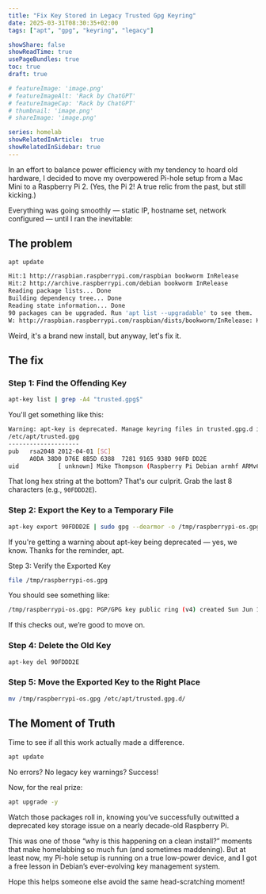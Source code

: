 ```yaml
---
title: "Fix Key Stored in Legacy Trusted Gpg Keyring"
date: 2025-03-31T08:30:35+02:00
tags: ["apt", "gpg", "keyring", "legacy"]

showShare: false
showReadTime: true
usePageBundles: true
toc: true
draft: true

# featureImage: 'image.png'
# featureImageAlt: 'Rack by ChatGPT'
# featureImageCap: 'Rack by ChatGPT'
# thumbnail: 'image.png'
# shareImage: 'image.png'

series: homelab
showRelatedInArticle:  true
showRelatedInSidebar: true
---
```


In an effort to balance power efficiency with my tendency to hoard old hardware, I decided to move my overpowered Pi-hole setup from a Mac Mini to a Raspberry Pi 2. (Yes, the Pi 2! A true relic from the past, but still kicking.)

Everything was going smoothly — static IP, hostname set, network configured — until I ran the inevitable:

## The problem

```bash
apt update
```

```bash
Hit:1 http://raspbian.raspberrypi.com/raspbian bookworm InRelease
Hit:2 http://archive.raspberrypi.com/debian bookworm InRelease
Reading package lists... Done
Building dependency tree... Done
Reading state information... Done
90 packages can be upgraded. Run 'apt list --upgradable' to see them.
W: http://raspbian.raspberrypi.com/raspbian/dists/bookworm/InRelease: Key is stored in legacy trusted.gpg keyring (/etc/apt/trusted.gpg), see the DEPRECATION section in apt-key(8) for details.
```

Weird, it's a brand new install, but anyway, let's fix it.

## The fix

### Step 1: Find the Offending Key

```bash
apt-key list | grep -A4 "trusted.gpg$"
```

You'll get something like this:

```bash
Warning: apt-key is deprecated. Manage keyring files in trusted.gpg.d instead (see apt-key(8)).
/etc/apt/trusted.gpg
--------------------
pub   rsa2048 2012-04-01 [SC]
      A0DA 38D0 D76E 8B5D 6388  7281 9165 938D 90FD DD2E
uid           [ unknown] Mike Thompson (Raspberry Pi Debian armhf ARMv6+VFP) <mpthompson@gmail.com>
```

That long hex string at the bottom? That's our culprit. Grab the last 8 characters (e.g., `90FDDD2E`).

### Step 2: Export the Key to a Temporary File

```bash
apt-key export 90FDDD2E | sudo gpg --dearmor -o /tmp/raspberrypi-os.gpg
```

If you're getting a warning about apt-key being deprecated — yes, we know. Thanks for the reminder, apt.

Step 3: Verify the Exported Key

```bash
file /tmp/raspberrypi-os.gpg
```

You should see something like:

```bash
/tmp/raspberrypi-os.gpg: PGP/GPG key public ring (v4) created Sun Jun 17 15:49:51 2012 RSA (Encrypt or Sign) 2048 bits MPI=0xabc2a41a70625f9f...
```

If this checks out, we’re good to move on.

### Step 4: Delete the Old Key

```bash
apt-key del 90FDDD2E
```

### Step 5: Move the Exported Key to the Right Place

```bash
mv /tmp/raspberrypi-os.gpg /etc/apt/trusted.gpg.d/
```

## The Moment of Truth

Time to see if all this work actually made a difference.

```bash
apt update
```

No errors? No legacy key warnings? Success!

Now, for the real prize:

```bash
apt upgrade -y
```

Watch those packages roll in, knowing you’ve successfully outwitted a deprecated key storage issue on a nearly decade-old Raspberry Pi.

This was one of those “why is this happening on a clean install?” moments that make homelabbing so much fun (and sometimes maddening). But at least now, my Pi-hole setup is running on a true low-power device, and I got a free lesson in Debian’s ever-evolving key management system.

Hope this helps someone else avoid the same head-scratching moment!